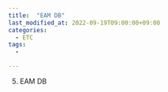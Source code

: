 ```yaml
---
title:  "EAM DB"
last_modified_at: 2022-09-19T09:00:00+09:00
categories:
  - ETC
tags: 
  - 

---
```



5. EAM DB
